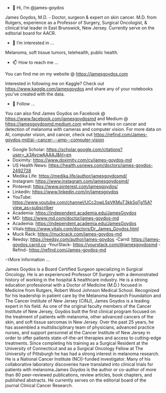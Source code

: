 - 👋 Hi, I’m @james-goydos

James Goydos, M.D. - Doctor, surgeon & expert on skin cancer. M.D. from Rutgers, experience as a Professor of Surgery, Surgical Oncologist, & clinical trial leader in East Brunswick, New Jersey. Currently serve on the editorial board for AACR.


- 👀 I’m interested in ...

Melanoma, soft tissue tumors, telehealth, public health.


- 📫 How to reach me ...

You can find me on my website @ https://jamesgoydos.com

Interested in following me on Kaggle? Check out https://www.kaggle.com/jamesgoydos and share any of your notebooks you've created with the data. 

- 🔗 Follow ...

You can also find James Goydos on Facebook @ https://www.facebook.com/jamesgoydosmd and Medium @ https://jamesgoydosmd.medium.com where he writes on cancer and detection of melanoma with cameras and computer vision. For more data on AI, computer vision, and cancer, check out https://refind.com/James-goydos-md/ai--cancer---amp--computer-vision

- Google Scholar: https://scholar.google.com/citations?user=_k3AycwAAAAJ&hl=en
- Doximity: https://www.doximity.com/cv/james-goydos-md 
- US Health News: https://health.usnews.com/doctors/james-goydos-2492728 
- Medika Life: https://medika.life/author/jamesgoydosmd/ 
- Instagram: https://www.instagram.com/jamesgoydosmd/ 
- Pinterest: https://www.pinterest.com/jamesgoydos/
- Linkedin: https://www.linkedin.com/in/jamesgoydos 
- YouTube: https://www.youtube.com/channel/UCc2owL5pVKMuT3kkSqTg15A?view_as=subscriber
- Academia: https://independent.academia.edu/JamesGoydos
- MD: https://www.md.com/doctor/james-goydos-md
- Academia: https://independent.academia.edu/JamesGoydos 
- Vitals:https://www.vitals.com/doctors/Dr_James_Goydos.html
- Muck Rack: https://muckrack.com/james-goydos-md
- Reedsy: https://reedsy.com/author/james-goydos
-Carrd: https://james-goydos.carrd.co 
-YourStack- https://yourstack.com/@jamesgoydosmd
-Refind- https://refind.com/James-goydos-md 

-⚕️More Information ...

James Goydos is a Board Certified Surgeon specializing in Surgical Oncology. He is an experienced Professor Of Surgery with a demonstrated history of working in the hospital & healthcare industry. He is a strong education professional with a Doctor of Medicine (M.D.) focused in Medicine from Rutgers, Robert Wood Johnson Medical School. Recognized for his leadership in patient care by the Melanoma Research Foundation and The Cancer Institute of New Jersey (CINJ), James Goydos is a leading expert in his field. As one of the original faculty members of the Cancer Institute of New Jersey, Goydos built the first clinical program focused on the treatment of patients with melanoma, other advanced cancers of the skin, and soft tissue sarcomas in New Jersey. Over the past 25 years, he has assembled a multidisciplinary team of physicians, advanced practice nurses, and support personnel at the Cancer Institute of New Jersey in order to offer patients state-of-the-art therapies and access to cutting-edge treatments. Since completing his training as a Surgical Resident at the University of Connecticut and as a Surgical Oncology Fellow at The University of Pittsburgh he has had a strong interest in melanoma research. He is a National Cancer Institute (NCI)-funded investigator. Many of his collaborative laboratory discoveries have translated into clinical trials for patients with melanoma.James Goydos is the author or co-author of more than 80 peer-reviewed publications, review articles, book chapters, and published abstracts. He currently serves on the editorial board of the journal Clinical Cancer Research.



